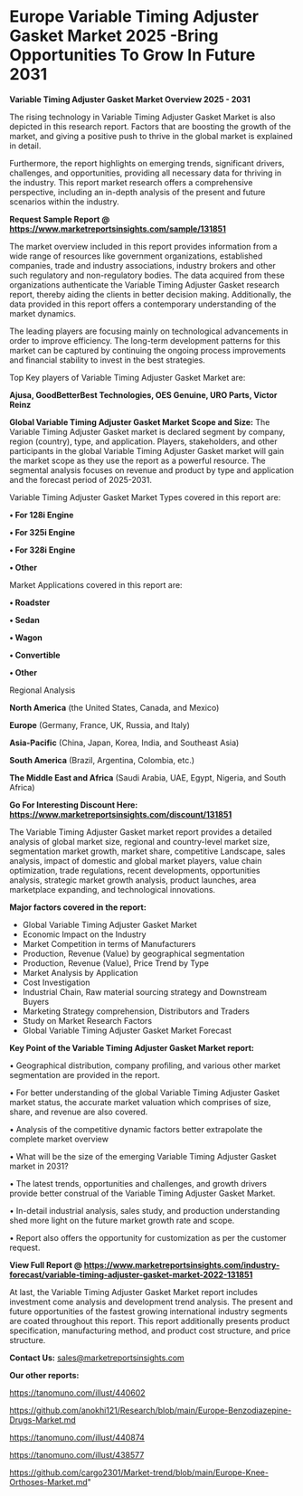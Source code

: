 # Europe Variable Timing Adjuster Gasket Market 2025 -Bring Opportunities To Grow In Future 2031

<Strong> Variable Timing Adjuster Gasket Market Overview 2025 - 2031</strong>

The rising technology in Variable Timing Adjuster Gasket Market is also depicted in this research report. Factors that are boosting the growth of the market, and giving a positive push to thrive in the global market is explained in detail.

Furthermore, the report highlights on emerging trends, significant drivers, challenges, and opportunities, providing all necessary data for thriving in the industry. This report market research offers a comprehensive perspective, including an in-depth analysis of the present and future scenarios within the industry.

<strong>Request Sample Report @ <a href=https://www.marketreportsinsights.com/sample/131851>https://www.marketreportsinsights.com/sample/131851</a></strong>

The market overview included in this report provides information from a wide range of resources like government organizations, established companies, trade and industry associations, industry brokers and other such regulatory and non-regulatory bodies. The data acquired from these organizations authenticate the Variable Timing Adjuster Gasket research report, thereby aiding the clients in better decision making. Additionally, the data provided in this report offers a contemporary understanding of the market dynamics.

The leading players are focusing mainly on technological advancements in order to improve efficiency. The long-term development patterns for this market can be captured by continuing the ongoing process improvements and financial stability to invest in the best strategies.

Top Key players of Variable Timing Adjuster Gasket Market are:

<strong>Ajusa, GoodBetterBest Technologies, OES Genuine, URO Parts, Victor Reinz</strong>

<strong><b>Global Variable Timing Adjuster Gasket Market Scope and Size:</b></strong>
The Variable Timing Adjuster Gasket market is declared segment by company, region (country), type, and application. Players, stakeholders, and other participants in the global Variable Timing Adjuster Gasket market will gain the market scope as they use the report as a powerful resource. The segmental analysis focuses on revenue and product by type and application and the forecast period of 2025-2031.

Variable Timing Adjuster Gasket Market Types covered in this report are:

<strong>• For 128i Engine

• For 325i Engine

• For 328i Engine

• Other</strong>

Market Applications covered in this report are:

<strong>• Roadster

• Sedan

• Wagon

• Convertible

• Other</strong> 

Regional Analysis

<strong>North America</strong> (the United States, Canada, and Mexico)

<strong>Europe</strong> (Germany, France, UK, Russia, and Italy)

<strong>Asia-Pacific</strong> (China, Japan, Korea, India, and Southeast Asia)

<strong>South America</strong> (Brazil, Argentina, Colombia, etc.)

<strong>The Middle East and Africa</strong> (Saudi Arabia, UAE, Egypt, Nigeria, and South Africa)

<strong>Go For Interesting Discount Here: <a href=https://www.marketreportsinsights.com/discount/131851>https://www.marketreportsinsights.com/discount/131851</a></strong>

The Variable Timing Adjuster Gasket market report provides a detailed analysis of global market size, regional and country-level market size, segmentation market growth, market share, competitive Landscape, sales analysis, impact of domestic and global market players, value chain optimization, trade regulations, recent developments, opportunities analysis, strategic market growth analysis, product launches, area marketplace expanding, and technological innovations.

<strong><b>Major factors covered in the report:</b></strong>
<ul>
  <li>Global Variable Timing Adjuster Gasket Market </li>
  <li>Economic Impact on the Industry</li>
  <li>Market Competition in terms of Manufacturers</li>
  <li>Production, Revenue (Value) by geographical segmentation</li>
  <li>Production, Revenue (Value), Price Trend by Type</li>
  <li>Market Analysis by Application</li>
  <li>Cost Investigation</li>
  <li>Industrial Chain, Raw material sourcing strategy and Downstream Buyers</li>
  <li>Marketing Strategy comprehension, Distributors and Traders</li>
  <li>Study on Market Research Factors</li>
  <li>Global Variable Timing Adjuster Gasket Market Forecast</li>
</ul>

<strong><b>Key Point of the Variable Timing Adjuster Gasket Market report:</b></strong>

• Geographical distribution, company profiling, and various other market segmentation are provided in the report.

• For better understanding of the global Variable Timing Adjuster Gasket market status, the accurate market valuation which comprises of size, share, and revenue are also covered.

• Analysis of the competitive dynamic factors better extrapolate the complete market overview

• What will be the size of the emerging Variable Timing Adjuster Gasket market in 2031?

• The latest trends, opportunities and challenges, and growth drivers provide better construal of the Variable Timing Adjuster Gasket Market.

• In-detail industrial analysis, sales study, and production understanding shed more light on the future market growth rate and scope.

• Report also offers the opportunity for customization as per the customer request.

<strong><b>View Full Report @ <a href=https://www.marketreportsinsights.com/industry-forecast/variable-timing-adjuster-gasket-market-2022-131851>https://www.marketreportsinsights.com/industry-forecast/variable-timing-adjuster-gasket-market-2022-131851</a></b></strong>


At last, the Variable Timing Adjuster Gasket Market report includes investment come analysis and development trend analysis. The present and future opportunities of the fastest growing international industry segments are coated throughout this report. This report additionally presents product specification, manufacturing method, and product cost structure, and price structure.

<strong>Contact Us:</strong>
sales@marketreportsinsights.com

<strong>Our other reports:</strong>

<a href=https://tanomuno.com/illust/440602>https://tanomuno.com/illust/440602</a>

<a href=https://github.com/anokhi121/Research/blob/main/Europe-Benzodiazepine-Drugs-Market.md>https://github.com/anokhi121/Research/blob/main/Europe-Benzodiazepine-Drugs-Market.md</a>

<a href=https://tanomuno.com/illust/440874>https://tanomuno.com/illust/440874</a>

<a href=https://tanomuno.com/illust/438577>https://tanomuno.com/illust/438577</a>

<a href=https://github.com/cargo2301/Market-trend/blob/main/Europe-Knee-Orthoses-Market.md>https://github.com/cargo2301/Market-trend/blob/main/Europe-Knee-Orthoses-Market.md</a>"
